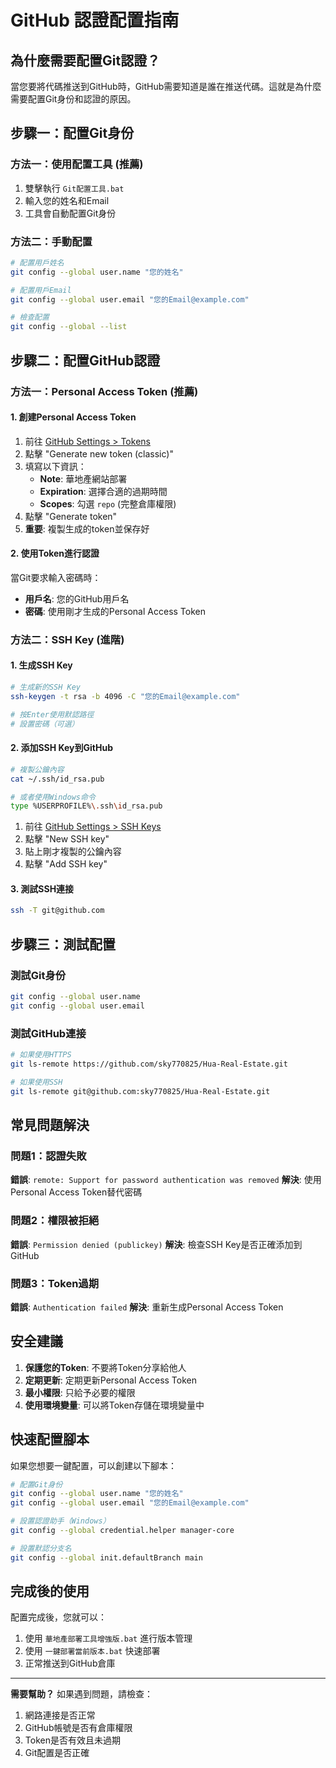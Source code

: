# GitHub 認證配置指南

## 為什麼需要配置Git認證？

當您要將代碼推送到GitHub時，GitHub需要知道是誰在推送代碼。這就是為什麼需要配置Git身份和認證的原因。

## 步驟一：配置Git身份

### 方法一：使用配置工具 (推薦)
1. 雙擊執行 `Git配置工具.bat`
2. 輸入您的姓名和Email
3. 工具會自動配置Git身份

### 方法二：手動配置
```bash
# 配置用戶姓名
git config --global user.name "您的姓名"

# 配置用戶Email
git config --global user.email "您的Email@example.com"

# 檢查配置
git config --global --list
```

## 步驟二：配置GitHub認證

### 方法一：Personal Access Token (推薦)

#### 1. 創建Personal Access Token
1. 前往 [GitHub Settings > Tokens](https://github.com/settings/tokens)
2. 點擊 "Generate new token (classic)"
3. 填寫以下資訊：
   - **Note**: 華地產網站部署
   - **Expiration**: 選擇合適的過期時間
   - **Scopes**: 勾選 `repo` (完整倉庫權限)
4. 點擊 "Generate token"
5. **重要**: 複製生成的token並保存好

#### 2. 使用Token進行認證
當Git要求輸入密碼時：
- **用戶名**: 您的GitHub用戶名
- **密碼**: 使用剛才生成的Personal Access Token

### 方法二：SSH Key (進階)

#### 1. 生成SSH Key
```bash
# 生成新的SSH Key
ssh-keygen -t rsa -b 4096 -C "您的Email@example.com"

# 按Enter使用默認路徑
# 設置密碼（可選）
```

#### 2. 添加SSH Key到GitHub
```bash
# 複製公鑰內容
cat ~/.ssh/id_rsa.pub

# 或者使用Windows命令
type %USERPROFILE%\.ssh\id_rsa.pub
```

1. 前往 [GitHub Settings > SSH Keys](https://github.com/settings/keys)
2. 點擊 "New SSH key"
3. 貼上剛才複製的公鑰內容
4. 點擊 "Add SSH key"

#### 3. 測試SSH連接
```bash
ssh -T git@github.com
```

## 步驟三：測試配置

### 測試Git身份
```bash
git config --global user.name
git config --global user.email
```

### 測試GitHub連接
```bash
# 如果使用HTTPS
git ls-remote https://github.com/sky770825/Hua-Real-Estate.git

# 如果使用SSH
git ls-remote git@github.com:sky770825/Hua-Real-Estate.git
```

## 常見問題解決

### 問題1：認證失敗
**錯誤**: `remote: Support for password authentication was removed`
**解決**: 使用Personal Access Token替代密碼

### 問題2：權限被拒絕
**錯誤**: `Permission denied (publickey)`
**解決**: 檢查SSH Key是否正確添加到GitHub

### 問題3：Token過期
**錯誤**: `Authentication failed`
**解決**: 重新生成Personal Access Token

## 安全建議

1. **保護您的Token**: 不要將Token分享給他人
2. **定期更新**: 定期更新Personal Access Token
3. **最小權限**: 只給予必要的權限
4. **使用環境變量**: 可以將Token存儲在環境變量中

## 快速配置腳本

如果您想要一鍵配置，可以創建以下腳本：

```bash
# 配置Git身份
git config --global user.name "您的姓名"
git config --global user.email "您的Email@example.com"

# 設置認證助手（Windows）
git config --global credential.helper manager-core

# 設置默認分支名
git config --global init.defaultBranch main
```

## 完成後的使用

配置完成後，您就可以：
1. 使用 `華地產部署工具增強版.bat` 進行版本管理
2. 使用 `一鍵部署當前版本.bat` 快速部署
3. 正常推送到GitHub倉庫

---

**需要幫助？** 如果遇到問題，請檢查：
1. 網路連接是否正常
2. GitHub帳號是否有倉庫權限
3. Token是否有效且未過期
4. Git配置是否正確
